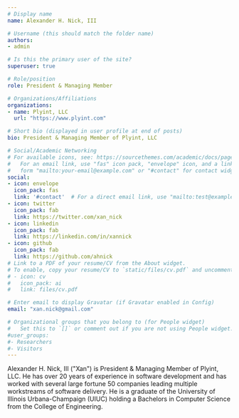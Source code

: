 ```yaml
---
# Display name
name: Alexander H. Nick, III

# Username (this should match the folder name)
authors:
- admin

# Is this the primary user of the site?
superuser: true

# Role/position
role: President & Managing Member

# Organizations/Affiliations
organizations:
- name: Plyint, LLC
  url: "https://www.plyint.com"

# Short bio (displayed in user profile at end of posts)
bio: President & Managing Member of Plyint, LLC

# Social/Academic Networking
# For available icons, see: https://sourcethemes.com/academic/docs/page-builder/#icons
#   For an email link, use "fas" icon pack, "envelope" icon, and a link in the
#   form "mailto:your-email@example.com" or "#contact" for contact widget.
social:
- icon: envelope
  icon_pack: fas
  link: '#contact'  # For a direct email link, use "mailto:test@example.org".
- icon: twitter
  icon_pack: fab
  link: https://twitter.com/xan_nick
- icon: linkedin
  icon_pack: fab
  link: https://linkedin.com/in/xannick
- icon: github
  icon_pack: fab
  link: https://github.com/ahnick
# Link to a PDF of your resume/CV from the About widget.
# To enable, copy your resume/CV to `static/files/cv.pdf` and uncomment the lines below.
# - icon: cv
#   icon_pack: ai
#   link: files/cv.pdf

# Enter email to display Gravatar (if Gravatar enabled in Config)
email: "xan.nick@gmail.com"

# Organizational groups that you belong to (for People widget)
#   Set this to `[]` or comment out if you are not using People widget.
#user_groups:
#- Researchers
#- Visitors
---
```


Alexander H. Nick, III ("Xan") is President & Managing Member of Plyint, LLC.  He has over 20 years of experience in software development and has worked with several large fortune 50 companies leading multiple workstreams of software delivery.  He is a graduate of the University of Illinois Urbana-Champaign (UIUC) holding a Bachelors in Computer Science from the College of Engineering.